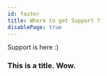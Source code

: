 ```yaml
---
id: faster
title: Where to get Support ?
disablePage: true
---
```


Support is here :)

### This is a title. Wow.
